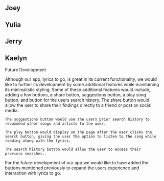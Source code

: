 ## Joey



## Yulia



## Jerry



## Kaelyn

Future Development

Although our app, lyrics to go, is great in its current functionality, we would like to further its development by some additional features while maintaining its minimalistic styling. Some of these additional features would include, adding a few buttons, a share button, suggestions button, a play song button, and button for the users search history. 
    The share button would allow the user to share their findings directly to a friend or post on social media.
    
    The suggestions button would use the users prior search history to recommend other songs and artists to the user.
    
    The play button would display on the page after the user clicks the search button, giving the user the option to listen to the song while reading along with the lyrics.
    
    The search history button would allow the user to access their previous searches. 
    
For the future development of our app we would like to have added the buttons mentioned previously to expand the users experience and interaction with lyrics to go. 

